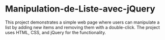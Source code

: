 # Manipulation-de-Liste-avec-jQuery
This project demonstrates a simple web page where users can manipulate a list by adding new items and removing them with a double-click. The project uses HTML, CSS, and jQuery for the functionality.
